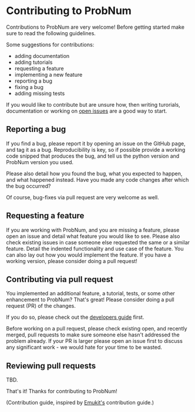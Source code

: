 # Contributing to ProbNum

Contributions to ProbNum are very welcome! Before getting started make sure to read the following guidelines.

Some suggestions for contributions:

- adding documentation
- adding tutorials
- requesting a feature
- implementing a new feature
- reporting a bug
- fixing a bug
- adding missing tests

If you would like to contribute but are unsure how, then writing turorials, documentation or working on
[open issues](https://github.com/probabilistic-numerics/probnum/issues) are a good way to start. 

## Reporting a bug
If you find a bug, please report it by opening an issue on the GitHub page, and tag it as a bug.
Reproducibility is key, so if possible provide a working code snipped that produces the bug, and tell us the python 
version and ProbNum version you used.

Please also detail how you found the bug, what you expected to happen, and what happened instead. Have you made any 
code changes after which the bug occurred?

Of course, bug-fixes via pull request are very welcome as well.

## Requesting a feature
If you are working with ProbNum, and you are missing a feature, please open an issue and detail what feature you 
would like to see. Please also check existing issues in case someone else requested the same or a similar feature. 
Detail the indented functionality and use case of the feature. 
You can also lay out how you would implement the feature. 
If you have a working version, please consider doing a pull request!

## Contributing via pull request

You implemented an additional feature, a tutorial, tests, or some other enhancement to ProbNum? That's great! 
Please consider doing a pull request (PR) of the changes. 

If you do so, please check out the [developers guide](development/contributing_code) first.

Before working on a pull request, please check existing open, and recently merged, pull requests to make sure 
someone else hasn't addressed the problem already.
If your PR is larger please open an issue first to discuss any significant work - we would hate 
for your time to be wasted. 

## Reviewing pull requests
TBD.

That's it! Thanks for contributing to ProbNum!

(Contribution guide, inspired by [Emukit's](https://github.com/EmuKit/emukit/blob/master/CONTRIBUTING.md) contribution guide.)